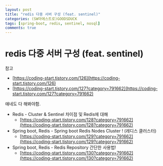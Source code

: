 ```yaml
---
layout: post
title: "redis 다중 서버 구성 (feat. sentinel)"
categories: (SW마에스트로)GOODSDUCK
tags: [spring-boot, redis, sentinel, nosql]
comments: true
---
```


# redis 다중 서버 구성 (feat. sentinel)

참고

- [https://coding-start.tistory.com/126](https://coding-start.tistory.com/126)
- [https://coding-start.tistory.com/127?category=791662](https://coding-start.tistory.com/127?category=791662)

얘네도 다 해봐야함.

- Redis - Cluster & Sentinel 차이점 및 Redis에 대해
    - [https://coding-start.tistory.com/128?category=791662](https://coding-start.tistory.com/128?category=791662)
- Spring boot, Redis - Spring boot Redis Nodes Cluster ! (레디스 클러스터)
    - [https://coding-start.tistory.com/129?category=791662](https://coding-start.tistory.com/129?category=791662)
- Spring boot, Redis - Redis Repository 간단한 사용법!
    - [https://coding-start.tistory.com/130?category=791662](https://coding-start.tistory.com/130?category=791662)
